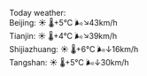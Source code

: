 Today weather:  
Beijing: ☀️ 🌡️+5°C 🌬️↘43km/h  
Tianjin: ☀️ 🌡️+4°C 🌬️↘39km/h  
Shijiazhuang: ☀️ 🌡️+6°C 🌬️↓16km/h  
Tangshan: ☀️ 🌡️+5°C 🌬️↓30km/h  
